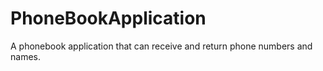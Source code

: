 # PhoneBookApplication
A phonebook application that can receive and return phone numbers and names.

